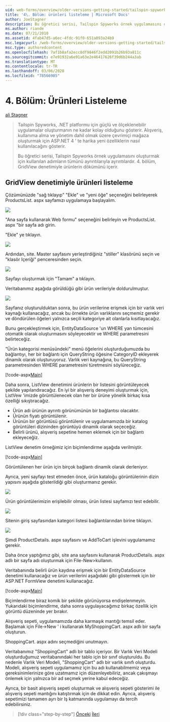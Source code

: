 ```yaml
---
uid: web-forms/overview/older-versions-getting-started/tailspin-spyworks/tailspin-spyworks-part-4
title: '4\. Bölüm: ürünleri listeleme | Microsoft Docs'
author: JoeStagner
description: Bu öğretici serisi, Tailspin Spyworks örnek uygulamasını oluşturmak için kullanılan adımların tümünü ayrıntılarıyla ayrıntılardır. 4\. bölüm, GridView contenr ile ürünleri listelemeyi içerir...
ms.author: riande
ms.date: 07/21/2010
ms.assetid: 4fab47d5-a6ec-4fdc-91f0-651a093a24b9
msc.legacyurl: /web-forms/overview/older-versions-getting-started/tailspin-spyworks/tailspin-spyworks-part-4
msc.type: authoredcontent
ms.openlocfilehash: 7af1b8afa2ecc8df9846f2edd2091b26b93a811c
ms.sourcegitcommit: e7e91932a6e91a63e2e46417626f39d6b244a3ab
ms.translationtype: MT
ms.contentlocale: tr-TR
ms.lasthandoff: 03/06/2020
ms.locfileid: "78566985"
---
```

# <a name="part-4-listing-products"></a>4\. Bölüm: Ürünleri Listeleme

[ali Stagner](https://github.com/JoeStagner)

> Tailspin Spyworks, .NET platformu için güçlü ve ölçeklenebilir uygulamalar oluşturmanın ne kadar kolay olduğunu gösterir. Alışveriş, kullanıma alma ve yönetim dahil olmak üzere çevrimiçi mağaza oluşturmak için ASP.NET 4 ' te harika yeni özelliklerin nasıl kullanılacağını gösterir.
> 
> Bu öğretici serisi, Tailspin Spyworks örnek uygulamasını oluşturmak için kullanılan adımların tümünü ayrıntılarıyla ayrıntılardır. 4\. bölüm, GridView denetimiyle ürünlerin dökümünü içerir.

## <a id="_Toc260221670"></a>GridView denetimiyle ürünleri listeleme

Çözümünüzde "sağ tıklayıp" "Ekle" ve "yeni öğe" seçeneğini belirleyerek ProductsList. aspx sayfamızı uygulamaya başlayalım.

![](tailspin-spyworks-part-4/_static/image1.jpg)

"Ana sayfa kullanarak Web formu" seçeneğini belirleyin ve ProductsList. aspx "bir sayfa adı girin.

"Ekle" ye tıklayın.

![](tailspin-spyworks-part-4/_static/image2.jpg)

Ardından, site. Master sayfasını yerleştirdiğiniz "stiller" klasörünü seçin ve "klasör Içeriği" penceresinden seçin.

![](tailspin-spyworks-part-4/_static/image3.jpg)

Sayfayı oluşturmak için "Tamam" a tıklayın.

Veritabanımız aşağıda görüldüğü gibi ürün verileriyle doldurulmuştur.

![](tailspin-spyworks-part-4/_static/image4.jpg)

Sayfanız oluşturulduktan sonra, bu ürün verilerine erişmek için bir varlık veri kaynağı kullanacağız, ancak bu örnekte ürün varlıklarını seçmemiz gerekir ve döndürülen öğeleri yalnızca seçili kategoriye ait olanlarla kısıtlayacağız.

Bunu gerçekleştirmek için, EntityDataSource 'un WHERE yan tümcesini otomatik olarak oluşturmasını söyleyecektir ve WHERE parametresini belirteceğiz.

"Ürün kategorisi menüsündeki" menü öğelerini oluşturduğumuzda bu bağlantıyı, her bir bağlantı için QueryString öğesine CategoryID ekleyerek dinamik olarak oluşturuyoruz. Varlık veri kaynağına, bu QueryString parametresinden WHERE parametresini türetmesini söylüreceğiz.

[!code-aspx[Main](tailspin-spyworks-part-4/samples/sample1.aspx)]

Daha sonra, ListView denetimini ürünlerin bir listesini görüntüleyecek şekilde yapılandıracağız. En iyi bir alışveriş deneyimi oluşturmak için, ListVew 'imizde görüntülenecek olan her bir ürüne yönelik birkaç kısa özelliği sıkıştıracağız.

- Ürün adı ürünün ayrıntı görünümünün bir bağlantısı olacaktır.
- Ürünün fiyatı görüntülenir.
- Ürünün bir görüntüsü görüntülenir ve uygulamamızda bir katalog görüntüleri dizininden görüntüyü dinamik olarak seçeceğiz.
- Belirli ürünü, alışveriş sepetine hemen eklemek için bir bağlantı ekleyeceğiz.

ListView denetim örneğimiz için biçimlendirme aşağıda verilmiştir.

[!code-aspx[Main](tailspin-spyworks-part-4/samples/sample2.aspx)]

Görüntülenen her ürün için birçok bağlantı dinamik olarak derleniyor.

Ayrıca, yeni sayfayı test etmeden önce, ürün kataloğu görüntülerinin dizin yapısını aşağıda gösterildiği gibi oluşturmanız gerekir.

![](tailspin-spyworks-part-4/_static/image1.png)

Ürün görüntülerimizin erişilebilir olması, ürün listesi sayfamızı test edebilir.

![](tailspin-spyworks-part-4/_static/image5.jpg)

Sitenin giriş sayfasından kategori listesi bağlantılarından birine tıklayın.

![](tailspin-spyworks-part-4/_static/image6.jpg)

Şimdi ProductDetails. aspx sayfasını ve AddToCart işlevini uygulamamız gerekir.

Daha önce yaptığımız gibi, site ana sayfasını kullanarak ProductDetails. aspx adlı bir sayfa adı oluşturmak için File-New&gt;kullanın.

Veritabanında belirli ürün kaydına erişmek için bir EntityDataSource denetimi kullanacağız ve ürün verilerini aşağıdaki gibi göstermek için bir ASP.NET FormView denetimi kullanacağız.

[!code-aspx[Main](tailspin-spyworks-part-4/samples/sample3.aspx)]

Biçimlendirme biraz komik bir şekilde görünüyorsa endişelenmeyin. Yukarıdaki biçimlendirme, daha sonra uygulayacağımız birkaç özellik için görüntü düzeninde yer bırakır.

Alışveriş sepeti, uygulamamızda daha karmaşık mantığı temsil eder. Başlamak için File-&gt;New ' i kullanarak MyShoppingCart. aspx adlı bir sayfa oluşturun.

ShoppingCart. aspx adını seçmediğini unutmayın.

Veritabanımız "ShoppingCart" adlı bir tablo içeriyor. Bir Varlık Veri Modeli oluşturduğumuz veritabanındaki her tablo için bir sınıf oluşturuldu. Bu nedenle Varlık Veri Modeli, "ShoppingCart" adlı bir varlık sınıfı oluşturdu. Modeli, alışveriş sepeti uygulamamız için bu adı kullanabilmemiz veya gereksinimlerinize göre uzatmamız için düzenleyebiliriz, ancak çakışmayı önlemek için yalnızca bir ad seçmek yerine kabul edeceğiz.

Ayrıca, bir basit alışveriş sepeti oluşturmak ve alışveriş sepeti gösterimi ile alışveriş sepeti mantığını katıştırmak için de dikkat edin. Ayrıca, alışveriş sepetimizi tamamen ayrı bir Iş katmanında uygulamayı da tercih edebilirsiniz.

> [!div class="step-by-step"]
> [Önceki](tailspin-spyworks-part-3.md)
> [İleri](tailspin-spyworks-part-5.md)
